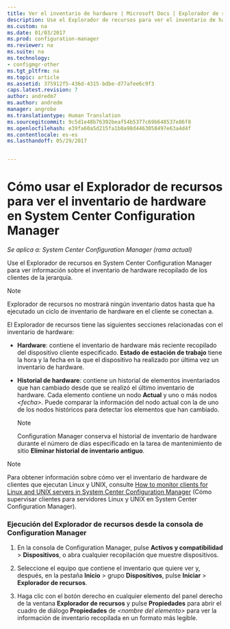 ```yaml
---
title: Ver el inventario de hardware | Microsoft Docs | Explorador de recursos
description: Use el Explorador de recursos para ver el inventario de hardware en System Center Configuration Manager.
ms.custom: na
ms.date: 01/03/2017
ms.prod: configuration-manager
ms.reviewer: na
ms.suite: na
ms.technology:
- configmgr-other
ms.tgt_pltfrm: na
ms.topic: article
ms.assetid: 375912f5-436d-4315-bdbe-d77afee6c9f3
caps.latest.revision: 7
author: andredm7
ms.author: andredm
manager: angrobe
ms.translationtype: Human Translation
ms.sourcegitcommit: 9c5d1e48b76392beaf54b5377c69b648537e86f8
ms.openlocfilehash: e39fa60a5d215fa1b0a98d4463058497e63a4d4f
ms.contentlocale: es-es
ms.lasthandoff: 05/29/2017


---
```

# <a name="how-to-use-resource-explorer-to-view-hardware-inventory-in-system-center-configuration-manager"></a>Cómo usar el Explorador de recursos para ver el inventario de hardware en System Center Configuration Manager

*Se aplica a: System Center Configuration Manager (rama actual)*

Use el Explorador de recursos en System Center Configuration Manager para ver información sobre el inventario de hardware recopilado de los clientes de la jerarquía.  

> [!NOTE]  
>  Explorador de recursos no mostrará ningún inventario datos hasta que ha ejecutado un ciclo de inventario de hardware en el cliente se conectan a.  

 El Explorador de recursos tiene las siguientes secciones relacionadas con el inventario de hardware:  

-   **Hardware**: contiene el inventario de hardware más reciente recopilado del dispositivo cliente especificado.  **Estado de estación de trabajo** tiene la hora y la fecha en la que el dispositivo ha realizado por última vez un inventario de hardware.  

-   **Historial de hardware**: contiene un historial de elementos inventariados que han cambiado desde que se realizó el último inventario de hardware. Cada elemento contiene un nodo **Actual** y uno o más nodos *<fecha\>*. Puede comparar la información del nodo actual con la de uno de los nodos históricos para detectar los elementos que han cambiado.  

    > [!NOTE]  
    >  Configuration Manager conserva el historial de inventario de hardware durante el número de días especificado en la tarea de mantenimiento de sitio **Eliminar historial de inventario antiguo**.  

> [!NOTE]  
>  Para obtener información sobre cómo ver el inventario de hardware de clientes que ejecutan Linux y UNIX, consulte [How to monitor clients for Linux and UNIX servers in System Center Configuration Manager](../../../../core/clients/manage/monitor-clients-for-linux-and-unix-servers.md) (Cómo supervisar clientes para servidores Linux y UNIX en System Center Configuration Manager).  

### <a name="how-to-run-resource-explorer-from-the-configuration-manager-console"></a>Ejecución del Explorador de recursos desde la consola de Configuration Manager  

1.  En la consola de Configuration Manager, pulse **Activos y compatibilidad** > **Dispositivos**, o abra cualquier recopilación que muestre dispositivos.  

3.  Seleccione el equipo que contiene el inventario que quiere ver y, después, en la pestaña **Inicio** > grupo **Dispositivos**, pulse **Iniciar** >  **Explorador de recursos**.   

4.  Haga clic con el botón derecho en cualquier elemento del panel derecho de la ventana **Explorador de recursos** y pulse **Propiedades** para abrir el cuadro de diálogo **Propiedades** de *<nombre del elemento\>* para ver la información de inventario recopilada en un formato más legible.  


